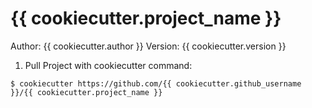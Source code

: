# {{ cookiecutter.project_name }}

Author: {{ cookiecutter.author }}
Version: {{ cookiecutter.version }}

1. Pull Project with cookiecutter command:  
``` shell
$ cookiecutter https://github.com/{{ cookiecutter.github_username }}/{{ cookiecutter.project_name }}  
```

